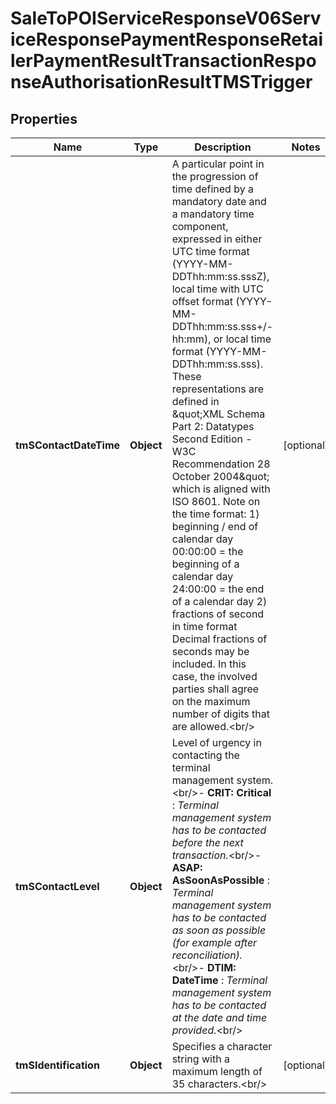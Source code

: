 # SaleToPOIServiceResponseV06ServiceResponsePaymentResponseRetailerPaymentResultTransactionResponseAuthorisationResultTMSTrigger

## Properties
Name | Type | Description | Notes
------------ | ------------- | ------------- | -------------
**tmSContactDateTime** | **Object** | A particular point in the progression of time defined by a mandatory date and a mandatory time component, expressed in either UTC time format (YYYY-MM-DDThh:mm:ss.sssZ), local time with UTC offset format (YYYY-MM-DDThh:mm:ss.sss+/-hh:mm), or local time format (YYYY-MM-DDThh:mm:ss.sss). These representations are defined in \&quot;XML Schema Part 2: Datatypes Second Edition - W3C Recommendation 28 October 2004\&quot; which is aligned with ISO 8601. Note on the time format: 1) beginning / end of calendar day 00:00:00 &#x3D; the beginning of a calendar day 24:00:00 &#x3D; the end of a calendar day 2) fractions of second in time format Decimal fractions of seconds may be included. In this case, the involved parties shall agree on the maximum number of digits that are allowed.&lt;br/&gt; |  [optional]
**tmSContactLevel** | **Object** | Level of urgency in contacting the terminal management system.&lt;br/&gt;- **CRIT: Critical**  : *Terminal management system has to be contacted before the next transaction.*&lt;br/&gt;- **ASAP: AsSoonAsPossible**  : *Terminal management system has to be contacted as soon as possible (for example after reconciliation).*&lt;br/&gt;- **DTIM: DateTime**  : *Terminal management system has to be contacted at the date and time provided.*&lt;br/&gt; | 
**tmSIdentification** | **Object** | Specifies a character string with a maximum length of 35 characters.&lt;br/&gt; |  [optional]
